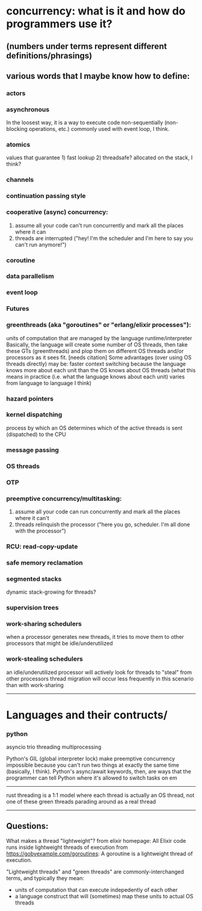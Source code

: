 # concurrency: what is it and how do programmers use it?
(numbers under terms represent different definitions/phrasings)
----------------------------
## various words that I maybe know how to define:

### actors

### asynchronous
In the loosest way, it is a way to execute code non-sequentially (non-blocking operations, etc.)
commonly used with event loop, I think.

### atomics
values that guarantee 1) fast lookup 2) threadsafe? allocated on the stack, I think?

### channels

### continuation passing style

### cooperative (async) concurrency:
1) assume all your code can't run concurrently and mark all the places where it can
2) threads are interrupted ("hey! I'm the scheduler and I'm here to say you can't run anymore!")

### coroutine

### data parallelism

### event loop

### Futures

### greenthreads (aka "goroutines" or "erlang/elixir processes"):
units of computation that are managed by the language runtime/interpreter
Basically, the language will create some number of OS threads, then take these GTs (greenthreads) and plop them on different OS threads and/or processors as it sees fit.
[needs citation] Some advantages (over using OS threads directly) may be: faster context switching because the language knows more about each unit than the OS knows about OS threads (what this means in practice (i.e. what the language knows about each unit) varies from language to language I think)

### hazard pointers

### kernel dispatching
process by which an OS determines which of the active threads is sent (dispatched) to the CPU

### message passing

### OS threads

### OTP

### preemptive concurrency/multitasking:
1) assume all your code can run concurrently and mark all the places where it can't
2) threads relinquish the processor ("here you go, scheduler. I'm all done with the processor")

### RCU: read-copy-update

### safe memory reclamation

### segmented stacks
dynamic stack-growing for threads?

### supervision trees

### work-sharing schedulers
when a processor generates new threads, it tries to move them to other processors that might be idle/underutilized

### work-stealing schedulers
an idle/underutilized processor will actively look for threads to "steal" from other processors
thread migration will occur less frequently in this scenario than with work-sharing

----------------------------

# Languages and their contructs/
### python
asyncio
trio
threading
multiprocessing


Python's GIL (global interpreter lock) make preemptive concurrency impossible because you can't run two things at exactly the same time (basically, I think).
Python's async/await keywords, then, are ways that the programmer can tell Python where it's allowed to switch tasks on em

----------------------------

rust
threading is a 1:1 model where each thread is actually an OS thread, not one of these green threads parading around as a real thread

----------------------------

## Questions:

What makes a thread "lightweight"?
from elixir homepage: All Elixir code runs inside lightweight threads of execution
from https://gobyexample.com/goroutines: A goroutine is a lightweight thread of execution.

"Lightweight threads" and "green threads" are commonly-interchanged terms, and typically they mean:
* units of computation that can execute indepedently of each other
* a language construct that will (sometimes) map these units to actual OS threads
